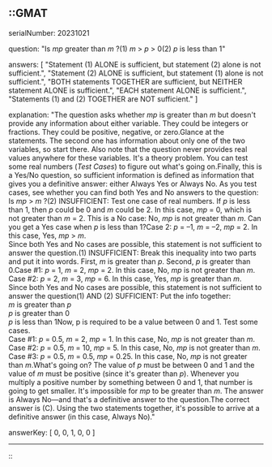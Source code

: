 ::GMAT
---


serialNumber: 20231021

question: "Is <i>mp</i> greater than <i>m</i> ?(1) <i>m</i> &gt; <i>p</i> &gt; 0(2) <i>p</i> is less than 1"

answers: [
  "Statement (1) ALONE is sufficient, but statement (2) alone is not sufficient.",
  "Statement (2) ALONE is sufficient, but statement (1) alone is not sufficient.",
  "BOTH statements TOGETHER are sufficient, but NEITHER statement ALONE is sufficient.",
  "EACH statement ALONE is sufficient.",
  "Statements (1) and (2) TOGETHER are NOT sufficient."
]

explanation: "The question asks whether <i>mp</i> is greater than <i>m</i> but doesn't provide any information about either variable. They could be integers or fractions. They could be positive, negative, or zero.Glance at the statements. The second one has information about only one of the two variables, so start there. Also note that the question never provides real values anywhere for these variables. It's a theory problem. You can test some real numbers (<i>Test Cases</i>) to figure out what's going on.Finally, this is a Yes/No question, so sufficient information is defined as information that gives you a definitive answer: either Always Yes or Always No. As you test cases, see whether you can find both Yes and No answers to the question: Is <i>mp</i> &gt; <i>m</i> ?(2) INSUFFICIENT: Test one case of real numbers. If <i>p</i> is less than 1, then <i>p</i> could be 0 and <i>m</i> could be 2. In this case, <i>mp</i> = 0, which is not greater than <i>m</i> = 2. This is a No case: No, <i>mp</i> is not greater than <i>m</i>. Can you get a Yes case when <i>p</i> is less than 1?Case 2: <i>p</i> = –1, <i>m</i> = –2, <i>mp</i> = 2. In this case, Yes, <i>mp</i> &gt; <i>m</i>. <br>Since both Yes and No cases are possible, this statement is not sufficient to answer the question.(1) INSUFFICIENT: Break this inequality into two parts and put it into words. First, <i>m</i> is greater than <i>p</i>. Second, <i>p</i> is greater than 0.Case #1: <i>p</i> = 1, <i>m</i> = 2, <i>mp</i> = 2. In this case, No, <i>mp</i> is not greater than <i>m</i>.<br>Case #2: <i>p</i> = 2, <i>m</i> = 3, <i>mp</i> = 6. In this case, Yes, <i>mp</i> is greater than <i>m</i>.<br>Since both Yes and No cases are possible, this statement is not sufficient to answer the question(1) AND (2) SUFFICIENT: Put the info together:<br><i>m</i> is greater than <i>p</i><br><i>p</i> is greater than 0<br><i>p</i> is less than 1Now, p is required to be a value between 0 and 1. Test some cases.<br>Case #1: <i>p</i> = 0.5, <i>m</i> = 2, <i>mp</i> = 1. In this case, No, <i>mp</i> is not greater than <i>m</i>.<br>Case #2: <i>p</i> = 0.5, <i>m</i> = 10, <i>mp</i> = 5. In this case, No, <i>mp</i> is not greater than <i>m</i>.<br>Case #3: <i>p</i> = 0.5, <i>m</i> = 0.5, <i>mp</i> = 0.25. In this case, No, <i>mp</i> is not greater than <i>m</i>.What's going on? The value of <i>p</i> must be between 0 and 1 and the value of <i>m</i> must be positive (since it's greater than <i>p</i>). Whenever you multiply a positive number by something between 0 and 1, that number is going to get smaller. It's impossible for <i>mp</i> to be greater than <i>m</i>. The answer is Always No—and that's a definitive answer to the question.The correct answer is (C). Using the two statements together, it's possible to arrive at a definitive answer (in this case, Always No)."

answerKey: [
  0, 
  0, 
  1, 
  0, 
  0
]



---
::